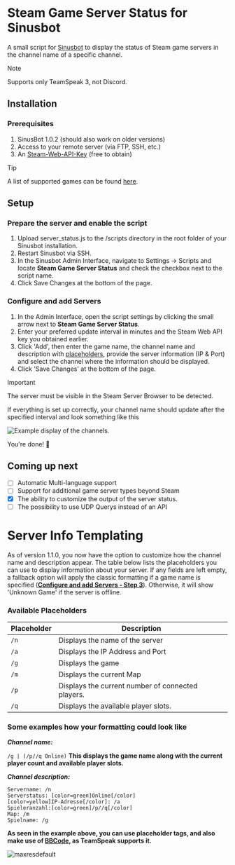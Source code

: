 # Steam Game Server Status for Sinusbot

A small script for [Sinusbot](https://github.com/SinusBot) to display the status of Steam game servers in the channel name of a specific channel.

> [!NOTE]
> Supports only TeamSpeak 3, not Discord.

## Installation

### Prerequisites
1. SinusBot 1.0.2 (should also work on older versions)
2. Access to your remote server (via FTP, SSH, etc.)
3. An [Steam-Web-API-Key](https://steamcommunity.com/dev/apikey) (free to obtain)

> [!TIP]
> A list of supported games can be found [here](https://developer.valvesoftware.com/wiki/Dedicated_Servers_List).


## Setup

### Prepare the server and enable the script
1. Upload server_status.js to the /scripts directory in the root folder of your Sinusbot installation.
2. Restart Sinusbot via SSH.
3. In the Sinusbot Admin Interface, navigate to Settings -> Scripts and locate **Steam Game Server Status** and check the checkbox next to the script name.
4. Click Save Changes at the bottom of the page.

### Configure and add Servers
1. In the Admin Interface, open the script settings by clicking the small arrow next to **Steam Game Server Status**.
2. Enter your preferred update interval in minutes and the Steam Web API key you obtained earlier.
3. Click 'Add', then enter the game name, the channel name and description with [placeholders](#Server-Info-Templating), provide the server information (IP & Port) and select the channel where the information should be displayed.
4. Click 'Save Changes' at the bottom of the page.


> [!IMPORTANT]
> The server must be visible in the Steam Server Browser to be detected.

If everything is set up correctly, your channel name should update after the specified interval and look something like this

![Example display of the channels.](http://185.230.163.154/uploads/done.png)

You're done! :partying_face:

## Coming up next
- [ ] Automatic Multi-language support
- [ ] Support for additional game server types beyond Steam
- [x] The ability to customize the output of the server status.
- [ ] The possibility to use UDP Querys instead of an API

# Server Info Templating

As of version 1.1.0, you now have the option to customize how the channel name and description appear. The table below lists the placeholders you can use to display information about your server. If any fields are left empty, a fallback option will apply the classic formatting if a game name is specified (**[Configure and add Servers - Step 3](#Configure-and-add-Servers)**). Otherwise, it will show 'Unknown Game' if the server is offline.

### Available Placeholders
| Placeholder | Description |
| --- | --- |
| `/n` | Displays the name of the server|
| `/a` | Displays the IP Address and Port|
| `/g` | Displays the game |
| `/m` | Displays the current Map |
| `/p` | Displays the current number of connected players. |
| `/q` | Displays the available player slots. |


### Some examples how your formatting could look like

***Channel name:***

`/g | (/p//q Online)`
**This displays the game name along with the current player count and available player slots.**


***Channel description:***
```
Servername: /n
Serverstatus: [color=green]Online[/color]
[color=yellow]IP-Adresse[/color]: /a
Spieleranzahl:[color=green]/p//q[/color]
Map: /m
Spielname: /g
```
**As seen in the example above, you can use placeholder tags, and also make use of [BBCode](https://www.teamspeak3.com/support/teamspeak-3-bbcode-available-in-teamspeak.php), as TeamSpeak supports it.**

![maxresdefault](https://github.com/user-attachments/assets/a9f5b097-7afa-4cc5-ba43-2c625958248d)
